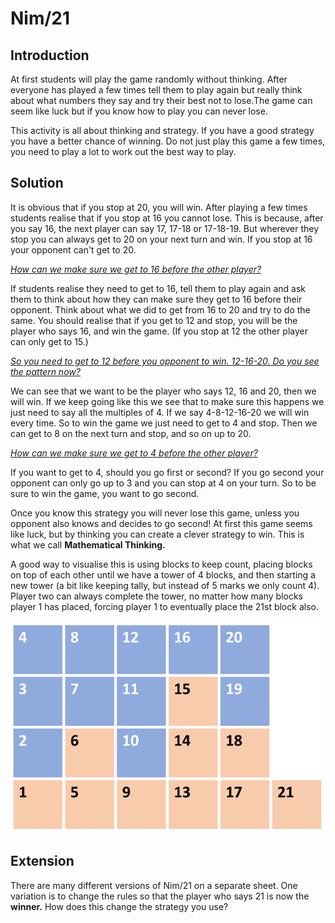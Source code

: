 # Nim/21

## Introduction

At first students will play the game randomly without thinking. After everyone has played a few times tell
them to play again but really think about what numbers they say and try their best not to lose.The game can seem like luck but if you know how to play you can never lose.

This activity is all about thinking and strategy. If you have a good strategy you have a better chance of winning. Do not just play this game a few times, you need to play a lot to work out the best way to play.

## Solution

It is obvious that if you stop at 20, you will win. After playing a few times students realise that if you stop at
16 you cannot lose. This is because, after you say 16, the next player can say 17, 17-18 or 17-18-19. But wherever they stop you can always get to 20 on your next turn and win. If you stop at 16 your opponent can't get to 20.

<ins>_How can we make sure we get to 16 before the other player?_<ins>

If students realise they need to get to 16, tell them to play again and ask them to think about how they can make sure they get to 16 before their opponent. Think about what we did to get from 16 to 20 and try to do the same. You should realise that if you get to 12 and stop, you will be the player who says 16, and win the game. (If you stop at 12 the other player can only get to 15.)

<ins>_So you need to get to 12 before you opponent to win. 12-16-20. Do you see the pattern now?_<ins>

We can see that we want to be the player who says 12, 16 and 20, then we will win. If we keep going like this we see that to make sure this happens we just need to say all the multiples of 4. If we say 4-8-12-16-20 we will win every time. So to win the game we just need to get to 4 and stop. Then we can get to 8 on the next turn and stop, and so on up to 20.

<ins>_How can we make sure we get to 4 before the other player?_<ins>

If you want to get to 4, should you go first or second? If you go second your opponent can only go up to 3 and you can stop at 4 on your turn. So to be sure to win the game, you want to go second.

Once you know this strategy you will never lose this game, unless you opponent also knows and decides to go second! At first this game seems like luck, but by thinking you can create a clever strategy to win. This is what we call **Mathematical Thinking.**

A good way to visualise this is using blocks to keep count, placing blocks on top of each other until we have a tower of 4 blocks, and then starting a new tower (a bit like keeping tally, but instead of 5 marks we only count 4). Player two can always complete the tower, no matter how many blocks player 1 has placed, forcing player 1 to eventually place the 21st block also.

![](../../images/nim-21-2.png)

## Extension

There are many different versions of Nim/21 on a separate sheet. One variation is to change the rules so that the player who says 21 is now the **winner.** How does this change the strategy you use?
